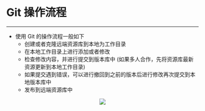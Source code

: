 # Git 操作流程
----
- 使用 Git 的操作流程一般如下
    - 创建或者克隆远端资源库到本地为工作目录
    - 在本地工作目录上进行添加或者修改
    - 检查修改内容，并进行提交到版本库中 (如果多人合作，先将资源库最新资源更新到本地工作目录)
    - 如果提交遇到错误，可以进行撤回到之前的版本后进行修改再次提交到本地版本库中
    - 发布到远端资源库中
<div align="center">
    <img src="https://blog-review-notes.oss-cn-beijing.aliyuncs.com/devops/git/_images/操作流程.png">
</div>
